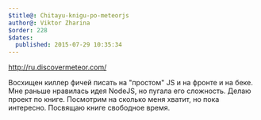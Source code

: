 ```yaml
---
$title@: Chitayu-knigu-po-meteorjs
author@: Viktor Zharina
$order: 228
$dates:
  published: 2015-07-29 10:35:34
---
```

http://ru.discovermeteor.com/

Восхищен киллер фичей писать на "простом" JS и на фронте и на беке. Мне раньше нравилась идея NodeJS, но пугала его сложность. Делаю проект по книге. Посмотрим на сколько меня хватит, но пока интересно. Посвящаю книге свободное время. 